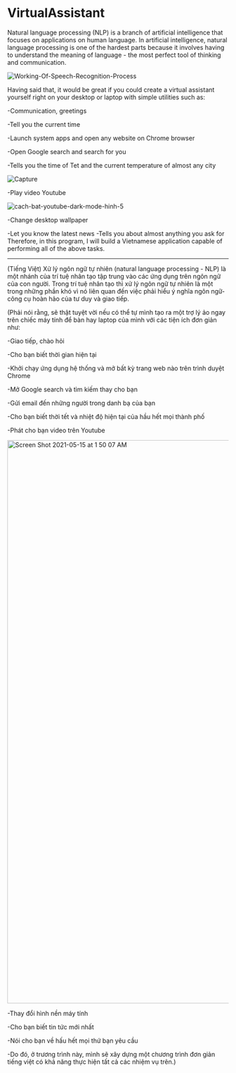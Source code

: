 # VirtualAssistant

Natural language processing (NLP) is a branch of artificial intelligence that focuses on applications on human language. In artificial intelligence, natural language processing is one of the hardest parts because it involves having to understand the meaning of language - the most perfect tool of thinking and communication.

![Working-Of-Speech-Recognition-Process](https://user-images.githubusercontent.com/81319640/118314501-6ef30a00-b51e-11eb-961f-0197461463b4.png)


Having said that, it would be great if you could create a virtual assistant yourself right on your desktop or laptop with simple utilities such as:

-Communication, greetings

-Tell you the current time

-Launch system apps and open any website on Chrome browser

-Open Google search and search for you

-Tells you the time of Tet and the current temperature of almost any city


![Capture](https://user-images.githubusercontent.com/81319640/118314594-8c27d880-b51e-11eb-9138-6e11996fb593.png)


-Play video Youtube


![cach-bat-youtube-dark-mode-hinh-5](https://user-images.githubusercontent.com/81319640/118315759-1b81bb80-b520-11eb-92d4-e2d2aa293bc0.png)




-Change desktop wallpaper


-Let you know the latest news
-Tells you about almost anything you ask for
Therefore, in this program, I will build a Vietnamese application capable of performing all of the above tasks.

-------------------------------------------------------------------------------------------------------------------------------------------------------------
(Tiếng  Việt)
Xử lý ngôn ngữ tự nhiên (natural language processing - NLP) là một nhánh của trí tuệ nhân tạo tập trung vào các ứng dụng trên ngôn ngữ của con người. Trong trí tuệ nhân tạo thì xử lý ngôn ngữ tự nhiên là một trong những phần khó  vì nó liên quan đến việc phải hiểu ý nghĩa ngôn ngữ-công cụ hoàn hảo của tư duy và giao tiếp.


(Phải nói rằng, sẽ thật tuyệt vời nếu có thể tự mình tạo ra một trợ lý ảo ngay trên chiếc máy tính để bàn hay laptop của mình với các tiện ích đơn giản như:

-Giao tiếp, chào hỏi

-Cho bạn biết thời gian hiện tại

-Khởi chạy ứng dụng hệ thống và mở bất kỳ trang web nào trên trình duyệt Chrome

-Mở Google search và tìm kiếm thay cho bạn

-Gửi email đến những người trong danh bạ của bạn

-Cho bạn biết thời tết và nhiệt độ hiện tại của hầu hết mọi thành phố

-Phát cho bạn video trên Youtube

<img width="1280" alt="Screen Shot 2021-05-15 at 1 50 07 AM" src="https://user-images.githubusercontent.com/81319640/118315815-318f7c00-b520-11eb-93d9-8084a0767d7a.png">


-Thay đổi hình nền máy tính

-Cho bạn biết tin tức mới nhất

-Nói cho bạn về hấu hết mọi thứ bạn yêu cầu

-Do đó, ở trương trình này, mình sẽ xây dựng một chương trình đơn giản tiếng việt có khả năng thực hiện tất cả các nhiệm vụ trên.)
